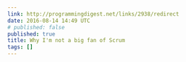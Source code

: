 ```yaml
---
link: http://programmingdigest.net/links/2938/redirect
date: 2016-08-14 14:49 UTC
# published: false
published: true
title: Why I'm not a big fan of Scrum
tags: []
---
```



